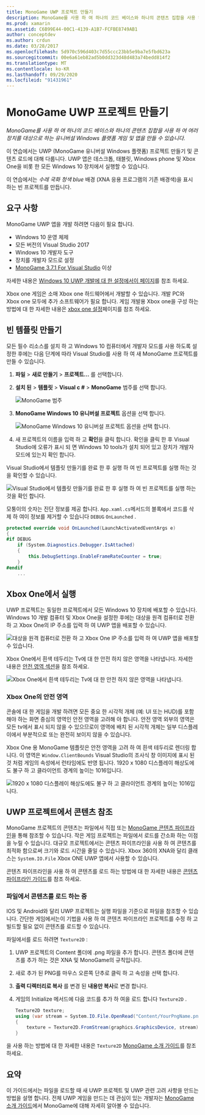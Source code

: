 ```yaml
---
title: MonoGame UWP 프로젝트 만들기
description: MonoGame를 사용 하 여 하나의 코드 베이스와 하나의 콘텐츠 집합을 사용 하 여 여러 장치를 대상으로 하는 유니버설 Windows 플랫폼 게임 및 앱을 만들 수 있습니다.
ms.prod: xamarin
ms.assetid: C6B99E44-00C1-4139-A1B7-FCFBE8749AB1
author: conceptdev
ms.author: crdun
ms.date: 03/28/2017
ms.openlocfilehash: 5d970c596d403c7d55ccc23bb5e9ba7e5fbd623a
ms.sourcegitcommit: 00e6a61eb82ad5b0dd323d48d483a74bedd814f2
ms.translationtype: MT
ms.contentlocale: ko-KR
ms.lasthandoff: 09/29/2020
ms.locfileid: "91431961"
---
```

# <a name="creating-a-monogame-uwp-project"></a>MonoGame UWP 프로젝트 만들기

_MonoGame를 사용 하 여 하나의 코드 베이스와 하나의 콘텐츠 집합을 사용 하 여 여러 장치를 대상으로 하는 유니버설 Windows 플랫폼 게임 및 앱을 만들 수 있습니다._

이 연습에서는 UWP (MonoGame 유니버설 Windows 플랫폼) 프로젝트 만들기 및 콘텐츠 로드에 대해 다룹니다. UWP 앱은 데스크톱, 태블릿, Windows phone 및 Xbox One을 비롯 한 모든 Windows 10 장치에서 실행할 수 있습니다.

이 연습에서는 *수레 국화 청색 blue* 배경 (XNA 응용 프로그램의 기존 배경색)을 표시 하는 빈 프로젝트를 만듭니다.

## <a name="requirements"></a>요구 사항

MonoGame UWP 앱을 개발 하려면 다음이 필요 합니다.

- Windows 10 운영 체제
- 모든 버전의 Visual Studio 2017
- Windows 10 개발자 도구
- 장치를 개발자 모드로 설정
- [MonoGame 3.7.1 For Visual Studio](http://community.monogame.net/t/monogame-3-7-1-release/11173) 이상

자세한 내용은 [Windows 10 UWP 개발에 대 한 설정에서이 페이지](/windows/uwp/get-started/get-set-up)를 참조 하세요.

Xbox one 게임은 소매 Xbox one 하드웨어에서 개발할 수 있습니다. 개발 PC와 Xbox one 모두에 추가 소프트웨어가 필요 합니다. 게임 개발용 Xbox one을 구성 하는 방법에 대 한 자세한 내용은 [xbox one 설정](/windows/uwp/xbox-apps/)페이지를 참조 하세요.

## <a name="creating-an-empty-template"></a>빈 템플릿 만들기

모든 필수 리소스를 설치 하 고 Windows 10 컴퓨터에서 개발자 모드를 사용 하도록 설정한 후에는 다음 단계에 따라 Visual Studio를 사용 하 여 새 MonoGame 프로젝트를 만들 수 있습니다.

1. **파일** > **새로 만들기** > **프로젝트...** 를 선택합니다.
1. **설치 된**  >  **템플릿**  >  **Visual c #**  >  **MonoGame** 범주를 선택 합니다.

    ![MonoGame 범주](uwp-images/image1.png)

1. **MonoGame Windows 10 유니버설 프로젝트** 옵션을 선택 합니다.

    ![MonoGame Windows 10 유니버설 프로젝트 옵션을 선택 합니다.](uwp-images/image2.png)

1. 새 프로젝트의 이름을 입력 하 고 **확인**을 클릭 합니다.
확인을 클릭 한 후 Visual Studio에 오류가 표시 되 면 Windows 10 tools가 설치 되어 있고 장치가 개발자 모드에 있는지 확인 합니다.

Visual Studio에서 템플릿 만들기를 완료 한 후 실행 하 여 빈 프로젝트를 실행 하는 것을 확인할 수 있습니다.

![Visual Studio에서 템플릿 만들기를 완료 한 후 실행 하 여 빈 프로젝트를 실행 하는 것을 확인 합니다.](uwp-images/image3.png)

모퉁이의 숫자는 진단 정보를 제공 합니다. `App.xaml.cs`메서드의 블록에서 코드를 삭제 하 여이 정보를 제거할 수 있습니다 `DEBUG` `OnLaunched` .

```csharp
protected override void OnLaunched(LaunchActivatedEventArgs e)
{
#if DEBUG
    if (System.Diagnostics.Debugger.IsAttached)
    {
        this.DebugSettings.EnableFrameRateCounter = true;
    }
#endif
    ...
```

## <a name="running-on-xbox-one"></a>Xbox One에서 실행

UWP 프로젝트는 동일한 프로젝트에서 모든 Windows 10 장치에 배포할 수 있습니다. Windows 10 개발 컴퓨터 및 Xbox One을 설정한 후에는 대상을 원격 컴퓨터로 전환 하 고 Xbox One의 IP 주소를 입력 하 여 UWP 앱을 배포할 수 있습니다.

![대상을 원격 컴퓨터로 전환 하 고 Xbox One IP 주소를 입력 하 여 UWP 앱을 배포할 수 있습니다.](uwp-images/remote.png)

Xbox One에서 흰색 테두리는 Tv에 대 한 안전 하지 않은 영역을 나타냅니다. 자세한 내용은 [안전 영역 섹션](#safe-area-on-xbox-one)을 참조 하세요.

![Xbox One에서 흰색 테두리는 Tv에 대 한 안전 하지 않은 영역을 나타냅니다.](uwp-images/safearea.png)

### <a name="safe-area-on-xbox-one"></a>Xbox One의 안전 영역

콘솔에 대 한 게임을 개발 하려면 모든 중요 한 시각적 개체 (예: UI 또는 HUD)를 포함 해야 하는 화면 중심의 영역인 안전 영역을 고려해 야 합니다. 안전 영역 외부의 영역은 모든 tv에서 표시 되지 않을 수 있으므로이 영역에 배치 된 시각적 개체는 일부 디스플레이에서 부분적으로 또는 완전히 보이지 않을 수 있습니다.

Xbox One 용 MonoGame 템플릿은 안전 영역을 고려 하 여 흰색 테두리로 렌더링 합니다. 이 영역은 `Window.ClientBounds` Visual Studio의 조사식 창 이미지에 표시 된 것 처럼 게임의 속성에서 런타임에도 반영 됩니다. 1920 x 1080 디스플레이 해상도에도 불구 하 고 클라이언트 경계의 높이는 1016입니다.

![1920 x 1080 디스플레이 해상도에도 불구 하 고 클라이언트 경계의 높이는 1016입니다.](uwp-images/clientbounds.png)

## <a name="referencing-content-in-uwp-projects"></a>UWP 프로젝트에서 콘텐츠 참조

MonoGame 프로젝트의 콘텐츠는 파일에서 직접 또는 [MonoGame 콘텐츠 파이프라인](https://github.com/xamarin/docs-archive/blob/master/Docs/CocosSharp/content-pipeline/introduction.md)을 통해 참조할 수 있습니다. 작은 게임 프로젝트는 파일에서 로드를 간소화 하는 이점을 누릴 수 있습니다. 대규모 프로젝트에서는 콘텐츠 파이프라인을 사용 하 여 콘텐츠를 최적화 함으로써 크기와 로드 시간을 줄일 수 있습니다. Xbox 360의 XNA와 달리 클래스는 `System.IO.File` Xbox ONE UWP 앱에서 사용할 수 있습니다.

콘텐츠 파이프라인을 사용 하 여 콘텐츠를 로드 하는 방법에 대 한 자세한 내용은 [콘텐츠 파이프라인 가이드](https://github.com/xamarin/docs-archive/blob/master/Docs/CocosSharp/content-pipeline/introduction.md)를 참조 하세요.

### <a name="loading-content-from-file"></a>파일에서 콘텐츠를 로드 하는 중

IOS 및 Android와 달리 UWP 프로젝트는 실행 파일을 기준으로 파일을 참조할 수 있습니다. 간단한 게임에서는이 기법을 사용 하 여 콘텐츠 파이프라인 프로젝트를 수정 하 고 빌드할 필요 없이 콘텐츠를 로드할 수 있습니다.

파일에서를 로드 하려면 `Texture2D` :

1. UWP 프로젝트의 Content 폴더에 .png 파일을 추가 합니다. 콘텐츠 폴더에 콘텐츠를 추가 하는 것은 XNA 및 MonoGame의 규칙입니다.
1. 새로 추가 된 PNG를 마우스 오른쪽 단추로 클릭 하 고 속성을 선택 합니다.
1. **출력 디렉터리로 복사** 를 변경 된 **내용만 복사**로 변경 합니다.
1. 게임의 Initialize 메서드에 다음 코드를 추가 하 여을 로드 합니다 `Texture2D` .

    ```csharp
    Texture2D texture;
    using (var stream = System.IO.File.OpenRead("Content/YourPngName.png"))
    {
        texture = Texture2D.FromStream(graphics.GraphicsDevice, stream);
    }
    ```

을 사용 하는 방법에 대 한 자세한 내용은 `Texture2D` [MonoGame 소개 가이드](~/graphics-games/monogame/introduction/index.md)를 참조 하세요.

## <a name="summary"></a>요약

이 가이드에서는 파일을 로드할 때 새 UWP 프로젝트 및 UWP 관련 고려 사항을 만드는 방법을 설명 합니다. 전체 UWP 게임을 만드는 데 관심이 있는 개발자는 [MonoGame 소개 가이드](~/graphics-games/monogame/introduction/index.md)에서 MonoGame에 대해 자세히 알아볼 수 있습니다.